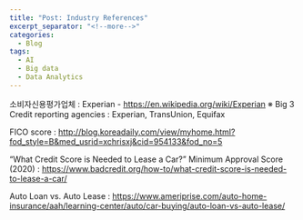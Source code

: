 ```yaml
---
title: "Post: Industry References"
excerpt_separator: "<!--more-->"
categories:
  - Blog
tags:
  - AI
  - Big data
  - Data Analytics
---
```


소비자신용평가업체 : Experian - https://en.wikipedia.org/wiki/Experian   ※ Big 3 Credit reporting agencies : Experian, TransUnion, Equifax 

FICO score : http://blog.koreadaily.com/view/myhome.html?fod_style=B&med_usrid=xchrisxj&cid=954133&fod_no=5

“What Credit Score is Needed to Lease a Car?” Minimum Approval Score (2020) : https://www.badcredit.org/how-to/what-credit-score-is-needed-to-lease-a-car/

Auto Loan vs. Auto Lease : https://www.ameriprise.com/auto-home-insurance/aah/learning-center/auto/car-buying/auto-loan-vs-auto-lease/
